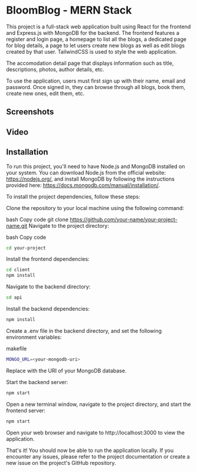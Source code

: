 # BloomBlog - MERN Stack

This project is a full-stack web application built using React for the frontend and Express.js with MongoDB for the backend. The frontend features a register and login page, a homepage to list all the blogs, a dedicated page for blog details, a page to let users create new blogs as well as edit blogs created by that user. 
TailwindCSS is used to style the web application.

The accomodation detail page that displays information such as title, descriptions, photos, author details, etc. 

To use the application, users must first sign up with their name, email and password. Once signed in, they can browse through all blogs, book them, create new ones, edit them, etc. 

## Screenshots
## Video

 
## Installation

To run this project, you'll need to have Node.js and MongoDB installed on your system. You can download Node.js from the official website: https://nodejs.org/, and install MongoDB by following the instructions provided here: https://docs.mongodb.com/manual/installation/.

To install the project dependencies, follow these steps:

Clone the repository to your local machine using the following command:

bash
Copy code
git clone https://github.com/your-name/your-project-name.git
Navigate to the project directory:

bash
Copy code
```bash
cd your-project
```
Install the frontend dependencies:
```bash
cd client
npm install
```
Navigate to the backend directory:

```bash
cd api
```
Install the backend dependencies:

```bash
npm install
```
Create a .env file in the backend directory, and set the following environment variables:

makefile
```bash
MONGO_URL=<your-mongodb-uri>
```
Replace <your-mongodb-uri> with the URI of your MongoDB database.

Start the backend server:

```bash
npm start
```
Open a new terminal window, navigate to the project directory, and start the frontend server:

```bash
npm start
```
Open your web browser and navigate to http://localhost:3000 to view the application.

That's it! You should now be able to run the application locally. If you encounter any issues, please refer to the project documentation or create a new issue on the project's GitHub repository.
    
  
